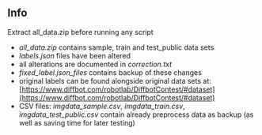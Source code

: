 ## Info

Extract all_data.zip before running any script

+ *all_data.zip* contains sample, train and test_public data sets
+ *labels.json* files have been altered
+ all alterations are documented in *correction.txt*
+ *fixed_label.json_files* contains backup of these changes
+ original labels can be found alongside original data sets at: [https://www.diffbot.com/robotlab/DiffbotContest/#dataset](https://www.diffbot.com/robotlab/DiffbotContest/#dataset)
+ CSV files: *imgdata_sample.csv*, *imgdata_train.csv*, *imgdata_test_public.csv* contain already preprocess data as backup (as well as saving time for later testing)